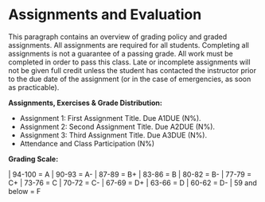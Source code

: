 # Assignments and Evaluation

This paragraph contains an overview of grading policy and graded
assignments. All assignments are required for all students. Completing
all assignments is not a guarantee of a passing grade.  All work must
be completed in order to pass this class. Late or incomplete
assignments will not be given full credit unless the student has
contacted the instructor prior to the due date of the assignment (or
in the case of emergencies, as soon as practicable).

**Assignments, Exercises & Grade Distribution:**

- Assignment 1: First Assignment Title. Due A1DUE (N%).
- Assignment 2: Second Assignment Title. Due A2DUE (N%).
- Assignment 3: Third Assignment Title. Due A3DUE (N%).
- Attendance and Class Participation (N%) 

**Grading Scale:**

| 94-100 = A
| 90-93 = A-
| 87-89 = B+
| 83-86 = B
| 80-82 = B-
| 77-79 = C+
| 73-76 = C
| 70-72 = C-
| 67-69 = D+
| 63-66 = D
| 60-62 = D-
| 59 and below = F

